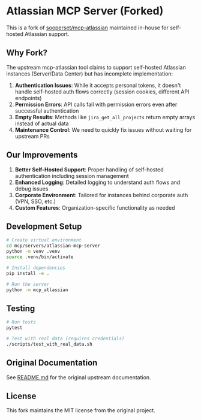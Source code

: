 # Atlassian MCP Server (Forked)

This is a fork of [sooperset/mcp-atlassian](https://github.com/sooperset/mcp-atlassian) maintained in-house for self-hosted Atlassian support.

## Why Fork?

The upstream mcp-atlassian tool claims to support self-hosted Atlassian instances (Server/Data Center) but has incomplete implementation:

1. **Authentication Issues**: While it accepts personal tokens, it doesn't handle self-hosted auth flows correctly (session cookies, different API endpoints)
2. **Permission Errors**: API calls fail with permission errors even after successful authentication
3. **Empty Results**: Methods like `jira_get_all_projects` return empty arrays instead of actual data
4. **Maintenance Control**: We need to quickly fix issues without waiting for upstream PRs

## Our Improvements

1. **Better Self-Hosted Support**: Proper handling of self-hosted authentication including session management
2. **Enhanced Logging**: Detailed logging to understand auth flows and debug issues
3. **Corporate Environment**: Tailored for instances behind corporate auth (VPN, SSO, etc.)
4. **Custom Features**: Organization-specific functionality as needed

## Development Setup

```bash
# Create virtual environment
cd mcp/servers/atlassian-mcp-server
python -m venv .venv
source .venv/bin/activate

# Install dependencies
pip install -e .

# Run the server
python -m mcp_atlassian
```

## Testing

```bash
# Run tests
pytest

# Test with real data (requires credentials)
./scripts/test_with_real_data.sh
```

## Original Documentation

See [README.md](README.md) for the original upstream documentation.

## License

This fork maintains the MIT license from the original project.